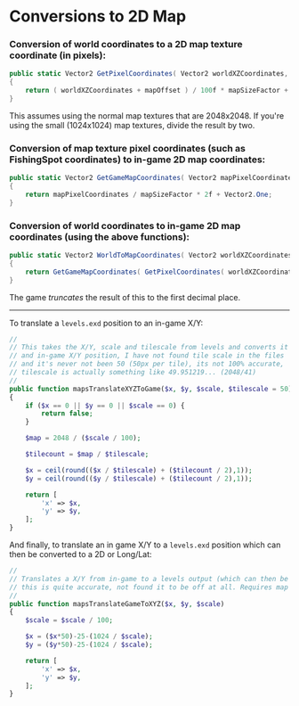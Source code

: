 # Conversions to 2D Map

### Conversion of world coordinates to a 2D map texture coordinate (in pixels):

```csharp
public static Vector2 GetPixelCoordinates( Vector2 worldXZCoordinates, Vector2 mapOffset, UInt16 mapSizeFactor )
{
    return ( worldXZCoordinates + mapOffset ) / 100f * mapSizeFactor + new Vector2( 1024f );
}
```
This assumes using the normal map textures that are 2048x2048.  If you're using the small (1024x1024) map textures, divide the result by two.

### Conversion of map texture pixel coordinates (such as FishingSpot coordinates) to in-game 2D map coordinates:
```csharp
public static Vector2 GetGameMapCoordinates( Vector2 mapPixelCoordinates, UInt16 mapSizeFactor )
{
    return mapPixelCoordinates / mapSizeFactor * 2f + Vector2.One;
}
```

### Conversion of world coordinates to in-game 2D map coordinates (using the above functions):
```csharp
public static Vector2 WorldToMapCoordinates( Vector2 worldXZCoordinates, Vector2 mapOffset, UInt16 mapSizeFactor )
{
    return GetGameMapCoordinates( GetPixelCoordinates( worldXZCoordinates, mapOffset, mapSizeFactor ), mapSizeFactor );
}
```
The game *truncates* the result of this to the first decimal place.

----

To translate a `levels.exd` position to an in-game X/Y:

```php
//
// This takes the X/Y, scale and tilescale from levels and converts it to
// and in-game X/Y position, I have not found tile scale in the files
// and it's never not been 50 (50px per tile), its not 100% accurate, 
// tilescale is actually something like 49.951219... (2048/41)
//
public function mapsTranslateXYZToGame($x, $y, $scale, $tilescale = 50)
{
    if ($x == 0 || $y == 0 || $scale == 0) {
        return false;
    }

    $map = 2048 / ($scale / 100);

    $tilecount = $map / $tilescale;

    $x = ceil(round(($x / $tilescale) + ($tilecount / 2),1));
    $y = ceil(round(($y / $tilescale) + ($tilecount / 2),1));

    return [
        'x' => $x,
        'y' => $y,
    ];
}
```

And finally, to translate an in game X/Y to a `levels.exd` position which can then be converted to a 2D or Long/Lat:

```php
//
// Translates a X/Y from in-game to a levels output (which can then be translate dto lat/long
// this is quite accurate, not found it to be off at all. Requires map scale
//
public function mapsTranslateGameToXYZ($x, $y, $scale)
{
    $scale = $scale / 100;

    $x = ($x*50)-25-(1024 / $scale);
    $y = ($y*50)-25-(1024 / $scale);

    return [
        'x' => $x,
        'y' => $y,
    ];
}
```
